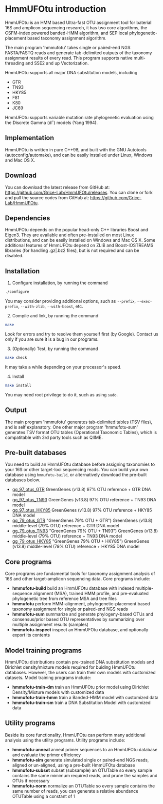 HmmUFOtu introduction
=====================
HmmUFOtu is an HMM based Ultra-fast OTU assignment tool for baterial 16S and amplicon sequencing research,
it has two core algorithms, the CSFM-index powered banded-HMM algorithm,
and SEP local phylogenetic-placement based taxonomy assignment algorithm.

The main program 'hmmufotu' takes single or paired-end NGS FASTA/FASTQ reads and generate tab-delimited outputs of the taxonomy assignment results of every read. This program supports native multi-threading and SSE2 and up Vectorization.

HmmUFOtu supports all major DNA substitution models, including
* GTR
* TN93
* HKY85
* F81
* K80
* JC69

HmmUFOtu supports variable mutation rate phylogenetic evaluation using the Discrete Gamma (dΓ) models (Yang 1994).

Implementation
--------------
HmmUFOtu is written in pure C++98, and built with the GNU Autotools (autoconfig/automake), and can be easily installed under Linux, Windows and Mac OS X.

Download
--------
You can download the latest release from GitHub at: https://github.com/Grice-Lab/HmmUFOtu/releases.
You can clone or fork and pull the source codes from GitHub at: https://github.com/Grice-Lab/HmmUFOtu.

Dependencies
------------
HmmUFOtu depends on the popular head-only C++ libraries Boost and Eigen3. They are available and often pre-installed on most Linux distributions, and can be easily installed on Windows and Mac OS X.
Some additional features of HmmUFOtu depend on ZLIB and Boost-IOSTREAMS libraries (for handling .gz|.bz2 files), but is not required and can be disabled.

Installation
------------
1. Configure installation, by running the command
```bash
./configure
```
You may consider providing additional options, such as `--prefix`, `--exec-prefix`,
`--with-zlib`, `--with-boost`, etc.

2. Compile and link, by running the command
```bash
make
```
Look for errors and try to resolve them yourself first (by Google).
Contact us only if you are sure it is a bug in our programs.

3. (Optionally) Test, by running the command
```bash
make check
```
It may take a while depending on your processor's speed.

4. Install
```bash
make install
```
You may need root privilege to do it, such as using `sudo`.

Output
------
The main program 'hmmufotu' generates tab-delimited tables (TSV files), and is self explanatory.
One other major program 'hmmufotu-sum' generates TSV format OTU tables (Operational Taxonomic Tables), which is compatitable with 3rd party tools such as QIIME.

Pre-built databases
-------------------
You need to build an HmmUFOtu database before assigning taxonomies to your 16S or other target-loci sequencing reads. You can build your own database using `hmmufotu-build`, or alternatively download the pre-built databases below.
* [gg_97_otus_GTR](https://upenn.box.com/shared/static/o146rpg53ebmn3pxikf7zm1uwatez6sl.zip "GreenGenes 97% OUT + GTR")    GreenGenes (v13.8) 97% OTU reference + GTR DNA model
* [gg_97_otus_TN93](https://upenn.box.com/shared/static/ergmvb9gce1t5y4zwrb4soe1kls7it5c.zip "GreenGenes 97% OUT + TN93")    GreenGenes (v13.8) 97% OTU reference + TN93 DNA model
* [gg_97_otus_HKY85](https://upenn.box.com/shared/static/4vdigyt6oywm4lyl0h60f68lc8ag09nt.zip "GreenGenes 97% OUT + HKY85")    GreenGenes (v13.8) 97% OTU reference + HKY85 DNA model
* [gg_79_otus_GTR](https://upenn.box.com/shared/static/0o7kg211qq7jtc7ocpfsdwrs0oyxn2nh.zip) "GreenGenes 79% OTU + GTR")    GreenGenes (v13.8) middle-level (79% OTU) reference + GTR DNA model
* [gg_79_otus_TN93](https://upenn.box.com/shared/static/uuwmkb3bciirl6npjoq6u7dxihnu9mrk.zip) "GreenGenes 79% OTU + TN93")    GreenGenes (v13.8) middle-level (79% OTU) reference + TN93 DNA model
* [gg_79_otus_HKY85](https://upenn.box.com/shared/static/pgl5wya9b9vcvay81peaovewu940671u.zip) "GreenGenes 79% OTU + HKY85")    GreenGenes (v13.8) middle-level (79% OTU) reference + HKY85 DNA model

Core programs
-------------
Core programs are fundamental tools for taxonomy assignment analysis of 16S and other target-amplicon sequencing data.
Core programs include:
* **hmmufotu-build**		build an HmmUFOtu database with indexed multiple-sequence alignment (MSA), trained HMM profile, and pre-evaluated phylogenetic tree from reference MSA and tree files
* **hmmufotu**			perform HMM-alignment, phylogenetic-placement based taxonomy assignment for single or paired-end NGS reads
* **hmmufotu-sum**		summarize and generate phylogeny-based OTUs and consensus/prior based OTU representatives by summarizing over multiple assignment results (samples)
* **hmmufotu-inspect**		inspect an HmmUFOtu database, and optionally export its contents

Model training programs
-----------------------
HmmUFOtu distributions contain pre-trained DNA substitution models and Dirichlet density/mixture models required for buiding HmmUFOtu databases.
However, the users can train their own models with customized datasets.
Model training programs include:
* **hmmufotu-train-dm**		train an HmmUFOtu prior model using Dirichlet Density/Mixture models with customized data
* **hmmufotu-train-hmm**	train a Banded-HMM model with customized data
* **hmmufotu-train-sm**		train a DNA Substitution Model with customized data

Utility programs
-------------------------
Beside its core functionality, HmmUFOtu can perform many additional analysis using the utility programs.
Utility programs include:
* **hmmufotu-anneal**		anneal primer sequences to an HmmUFOtu database and evaluate the primer efficiency
* **hmmufotu-sim**		generate simulated single or paired-end NGS reads, aligned or un-aligned, using a pre-built HmmUFOtu database
* **hmmufotu-subset**		subset (subsample) an OTUTable so every sample contains the same mimimum required reads, and prune the samples and OTUs if necessary
* **hmmufotu-norm**		normalize an OTUTable so every sample contains the same number of reads, you can generate a relative abundance OTUTable using a constant of 1

